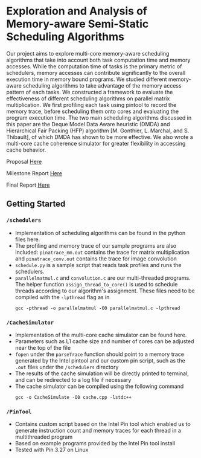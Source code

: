 # Exploration and Analysis of Memory-aware Semi-Static Scheduling Algorithms

Our project aims to explore multi-core memory-aware scheduling algorithms that take into account both task computation time and memory accesses. While the computation time of tasks is the primary metric of schedulers, memory accesses can contribute significantly to the overall execution time in memory bound programs. We studied different memory-aware scheduling algorithms to take advantage of the memory access pattern of each tasks.  We constructed a framework to evaluate the effectiveness of different scheduling algorithms on parallel matrix multiplication. We first profiling each task using pintool to record the memory trace, before scheduling them onto cores and evaluating the program execution time. The two main scheduling algorithms discussed in this paper are the Deque Model Data Aware heuristic (DMDA) and Hierarchical Fair Packing (HFP) algorithm [M. Gonthier, L. Marchal, and S. Thibault], of which DMDA has shown to be more effective. We also wrote a multi-core cache coherence simulator for greater flexibility in accessing cache behavior.

Proposal [Here](https://github.com/yingyee0111/memory-aware-scheduling/blob/main/Proposal.pdf)

Milestone Report [Here](https://github.com/yingyee0111/memory-aware-scheduling/blob/main/Milestone%20Report.pdf)

Final Report [Here](https://github.com/yingyee0111/memory-aware-scheduling/blob/main/Final%20Report.pdf)

## Getting Started
### `/schedulers`
- Implementation of scheduling algorithms can be found in the python files here. 
- The profiling and memory trace of our sample programs are also included: `pinatrace_mm.out` contains the trace for matrix multiplication and `pinatrace_conv.out` contains the trace for image convolution
- `schedule.py` is a sample script that reads task profiles and runs the schedulers.
- `parallelmatmul.c` and `convolution.c` are our multi-threaded programs. The helper function `assign_thread_to_core()` is used to schedule threads according to our algorithm's assignment. These files need to be compiled with the `-lpthread` flag as in 
    ```
    gcc -pthread -o parallelmatmul -O0 parallelmatmul.c -lpthread
    ```

### `/CacheSimulator`
- Implementation of the multi-core cache simulator can be found here.
- Parameters such as L1 cache size and number of cores can be adjusted near the top of the file
- `fopen` under the `parseTrace` function should point to a memory trace generated by the Intel pintool and our custom pin script, such as the `.out` files under the `/schedulers` directory
- The results of the cache simulation will be directly printed to terminal, and can be redirected to a log file if necessary
- The cache simulator can be compiled using the following command
    ```
    gcc -o CacheSimulate -O0 cache.cpp -lstdc++
    ```

### `/PinTool`
- Contains custom script based on the Intel Pin tool which enabled us to generate instruction count and memory traces for each thread in a multithreaded program
- Based on example programs provided by the Intel Pin tool install
- Tested with Pin 3.27 on Linux
